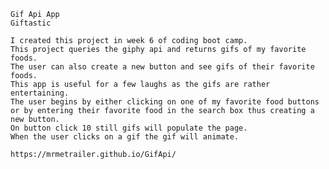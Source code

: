     Gif Api App
    Giftastic

    I created this project in week 6 of coding boot camp.
    This project queries the giphy api and returns gifs of my favorite foods.
    The user can also create a new button and see gifs of their favorite foods.
    This app is useful for a few laughs as the gifs are rather entertaining.
    The user begins by either clicking on one of my favorite food buttons or by entering their favorite food in the search box thus creating a new button.
    On button click 10 still gifs will populate the page.
    When the user clicks on a gif the gif will animate.
    
    https://mrmetrailer.github.io/GifApi/

